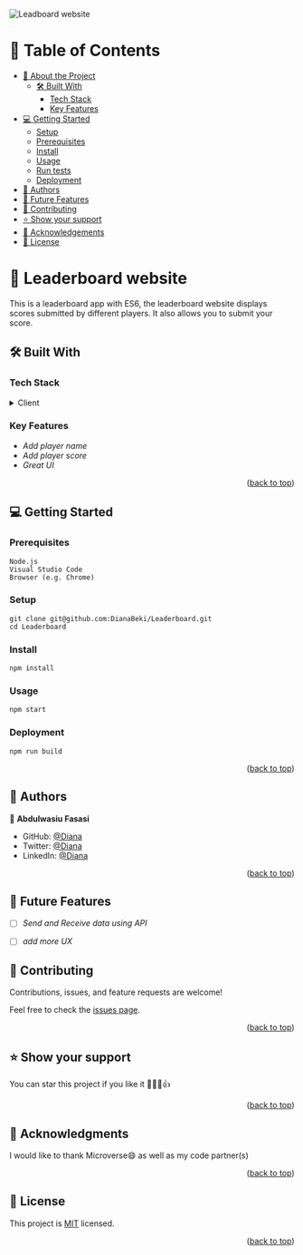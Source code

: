 ![Leadboard website](https://github.com/microverseinc/curriculum-javascript/blob/main/leaderboard/images/leaderboard_wireframe.png)

# 📗 Table of Contents

- [📖 About the Project](#about-project)
  - [🛠 Built With](#built-with)
    - [Tech Stack](#tech-stack)
    - [Key Features](#key-features)
- [💻 Getting Started](#getting-started)
  - [Setup](#setup)
  - [Prerequisites](#prerequisites)
  - [Install](#install)
  - [Usage](#usage)
  - [Run tests](#run-tests)
  - [Deployment](#triangular_flag_on_post-deployment)
- [👥 Authors](#authors)
- [🔭 Future Features](#future-features)
- [🤝 Contributing](#contributing)
- [⭐️ Show your support](#support)
- [🙏 Acknowledgements](#acknowledgements)
- [📝 License](#license)

<!-- PROJECT DESCRIPTION -->

# 📖 Leaderboard website <a name="about-project"></a>

This is a leaderboard app with ES6, the leaderboard website displays scores submitted by different players. It also allows you to submit your score. 


## 🛠 Built With <a name="built-with"></a>

### Tech Stack <a name="tech-stack"></a>


<details>
  <summary>Client</summary>
  <ul>
    <li>html</li>
    <li>css</li>
    <li>javascript</li>
    <li>webpack</li>
  </ul>
</details>

<!-- Features -->

### Key Features <a name="key-features"></a>

- *Add player name*
- *Add player score*
- *Great UI*

<p align="right">(<a href="#readme-top">back to top</a>)</p>

<!-- GETTING STARTED -->

## 💻 Getting Started <a name="getting-started"></a> 

### Prerequisites
```
Node.js
Visual Studio Code
Browser (e.g. Chrome)
```
 

### Setup
```
git clone git@github.com:DianaBeki/Leaderboard.git
cd Leaderboard
```


### Install
```
npm install
```


### Usage
```
npm start
```


### Deployment
```
npm run build
```


<p align="right">(<a href="#readme-top">back to top</a>)</p>


## 👥 Authors <a name="authors"></a>


👤 **Abdulwasiu Fasasi**

- GitHub: [@Diana](https://github.com/DianaBeki)
- Twitter: [@Diana](https://twitter.com/home)
- LinkedIn: [@Diana](https://www.linkedin.com/in/diana-beki-b49684230/)

<p align="right">(<a href="#readme-top">back to top</a>)</p>

<!-- FUTURE FEATURES -->

## 🔭 Future Features <a name="future-features"></a>


- [ ] *Send and Receive data using API*
- [ ] *add more UX*


<!-- CONTRIBUTING -->

## 🤝 Contributing <a name="contributing"></a>

Contributions, issues, and feature requests are welcome!

Feel free to check the [issues page](../../issues/).

<p align="right">(<a href="#readme-top">back to top</a>)</p>

<!-- SUPPORT -->

## ⭐️ Show your support <a name="support"></a>

You can star this project if you like it 🥇🥇🥇👍

<p align="right">(<a href="#readme-top">back to top</a>)</p>

<!-- ACKNOWLEDGEMENTS -->

## 🙏 Acknowledgments <a name="acknowledgements"></a>

I would like to thank Microverse:smile: as well as my code partner(s)


<p align="right">(<a href="#readme-top">back to top</a>)</p>




## 📝 License <a name="license"></a>

This project is [MIT](./LICENSE) licensed.

<p align="right">(<a href="#readme-top">back to top</a>)</p>